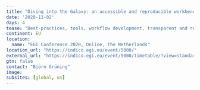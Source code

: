 ```yaml
---
title: "Diving into the Galaxy: an accessible and reproducible workbench with an European-wide distributed compute network"
date: '2020-11-02'
days: 4
tease: "Best-practices, tools, workflow development, transparent and reproducible research"
continent: EU
location:
  name: "EGI Conference 2020, Online, The Netherlands"
location_url: "https://indico.egi.eu/event/5000/"
external_url: "https://indico.egi.eu/event/5000/timetable/?view=standard_inline_minutes#b-5085-keynote-diving-into-the"
gtn: false
contact: "Björn Grüning"
image: 
subsites: [global, us]
---
```

